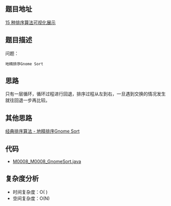 <!--
 * @Date        : 2020-05-02 20:37:47
 * @LastEditors : anlzou
 * @Github      : https://github.com/anlzou
 * @LastEditTime: 2020-05-29 09:31:45
 * @FilePath    : \algorithm\problems\M0008_GnomeSort.md
 * @Describe    : 
 -->
## 题目地址

[15 种排序算法可视化展示](https://www.runoob.com/w3cnote/15-sorting-algorithms-visually-displayed.html)

## 题目描述

问题：
```
地精排序Gnome Sort
```

## 思路
只有一层循环，循环过程进行回退，排序过程从左到右，一旦遇到交换的情况发生就往回退一步再比较。

## 其他思路
[经典排序算法 - 地精排序Gnome Sort](https://www.cnblogs.com/kkun/archive/2011/11/23/2260296.html)

## 代码
- [M0008_M0008_GnomeSort.java](../code/M0008_M0008_GnomeSort.java)

## 复杂度分析

- 时间复杂度：O( )
- 空间复杂度：O(N)